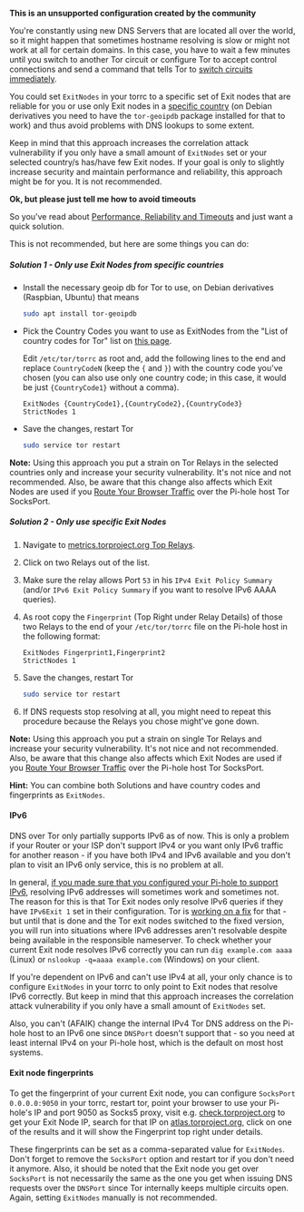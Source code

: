 **This is an unsupported configuration created by the community**

You're constantly using new DNS Servers that are located all over the world, so it might happen that sometimes hostname resolving is slow or might not work at all for certain domains. In this case, you have to wait a few minutes until you switch to another Tor circuit or configure Tor to accept control connections and send a command that tells Tor to [switch circuits immediately](https://superuser.com/a/139018).

You could set `ExitNodes` in your torrc to a specific set of Exit nodes that are reliable for you or use only Exit nodes in a [specific country](https://b3rn3d.herokuapp.com/blog/2014/03/05/tor-country-codes/) (on Debian derivatives you need to have the `tor-geoipdb` package installed for that to work) and thus avoid problems with DNS lookups to some extent.

Keep in mind that this approach increases the correlation attack vulnerability if you only have a small amount of `ExitNodes` set or your selected country/s has/have few Exit nodes. If your goal is only to slightly increase security and maintain performance and reliability, this approach might be for you. It is not recommended.

**Ok, but please just tell me how to avoid timeouts**

So you've read about [Performance, Reliability and Timeouts](#performance-reliability-and-timeouts) and just want a quick solution.

This is not recommended, but here are some things you can do:

##### Solution 1 - Only use Exit Nodes from specific countries

* Install the necessary geoip db for Tor to use, on Debian derivatives (Raspbian, Ubuntu) that means

    ```bash
    sudo apt install tor-geoipdb
    ```

* Pick the Country Codes you want to use as ExitNodes from the "List of country codes for Tor" list on [this page](https://b3rn3d.herokuapp.com/blog/2014/03/05/tor-country-codes).

    Edit `/etc/tor/torrc` as root and, add the following lines to the end and replace `CountryCodeN` (keep the `{` and `}`) with the country code you've chosen (you can also use only one country code; in this case, it would be just `{CountryCode1}` without a comma).

    ```
    ExitNodes {CountryCode1},{CountryCode2},{CountryCode3}
    StrictNodes 1
    ```

* Save the changes, restart Tor

    ```bash
    sudo service tor restart
    ```

**Note:** Using this approach you put a strain on Tor Relays in the selected countries only and increase your security vulnerability. It's not nice and not recommended. Also, be aware that this change also affects which Exit Nodes are used if you [Route Your Browser Traffic](#your-browser) over the Pi-hole host Tor SocksPort.

##### Solution 2 - Only use specific Exit Nodes

1. Navigate to [metrics.torproject.org Top Relays](https://metrics.torproject.org/rs.html#toprelays).
2. Click on two Relays out of the list.
3. Make sure the relay allows Port `53` in his `IPv4 Exit Policy Summary` (and/or `IPv6 Exit Policy Summary` if you want to resolve IPv6 AAAA queries).
4. As root copy the `Fingerprint` (Top Right under Relay Details) of those two Relays to the end of your `/etc/tor/torrc` file on the Pi-hole host in the following format:

    ```
    ExitNodes Fingerprint1,Fingerprint2
    StrictNodes 1
    ```

5. Save the changes, restart Tor

    ```bash
    sudo service tor restart
    ```

6. If DNS requests stop resolving at all, you might need to repeat this procedure because the Relays you chose might've gone down.

**Note:** Using this approach you put a strain on single Tor Relays and increase your security vulnerability. It's not nice and not recommended. Also, be aware that this change also affects which Exit Nodes are used if you [Route Your Browser Traffic](#your-browser) over the Pi-hole host Tor SocksPort.

**Hint:** You can combine both Solutions and have country codes and fingerprints as `ExitNodes`.

#### IPv6

DNS over Tor only partially supports IPv6 as of now. This is only a problem if your Router or your ISP don't support IPv4 or you want only IPv6 traffic for another reason - if you have both IPv4 and IPv6 available and you don't plan to visit an IPv6 only service, this is no problem at all.

In general, [if you made sure that you configured your Pi-hole to support IPv6](https://www.reddit.com/r/pihole/comments/7e0jg9/dns_over_tor/dq4wbry/), resolving IPv6 addresses will sometimes work and sometimes not. The reason for this is that Tor Exit nodes only resolve IPv6 queries if they have `IPv6Exit 1` set in their configuration. Tor is [working on a fix](https://trac.torproject.org/projects/tor/ticket/21311) for that - but until that is done and the Tor exit nodes switched to the fixed version, you will run into situations where IPv6 addresses aren't resolvable despite being available in the responsible nameserver. To check whether your current Exit node resolves IPv6 correctly you can run `dig example.com aaaa` (Linux) or `nslookup -q=aaaa example.com` (Windows) on your client.

If you're dependent on IPv6 and can't use IPv4 at all, your only chance is to configure `ExitNodes` in your torrc to only point to Exit nodes that resolve IPv6 correctly. But keep in mind that this approach increases the correlation attack vulnerability if you only have a small amount of `ExitNodes` set.

Also, you can't (AFAIK) change the internal IPv4 Tor DNS address on the Pi-hole host to an IPv6 one since `DNSPort` doesn't support that - so you need at least internal IPv4 on your Pi-hole host, which is the default on most host systems.

#### Exit node fingerprints

To get the fingerprint of your current Exit node, you can configure `SocksPort 0.0.0.0:9050` in your torrc, restart tor, point your browser to use your Pi-hole's IP and port 9050 as Socks5 proxy, visit e.g. [check.torproject.org](https://check.torproject.org/) to get your Exit Node IP, search for that IP on [atlas.torproject.org](https://atlas.torproject.org), click on one of the results and it will show the Fingerprint top right under details.

These fingerprints can be set as a comma-separated value for `ExitNodes`. Don't forget to remove the `SocksPort` option and restart tor if you don't need it anymore. Also, it should be noted that the Exit node you get over `SocksPort` is not necessarily the same as the one you get when issuing DNS requests over the `DNSPort` since Tor internally keeps multiple circuits open. Again, setting `ExitNodes` manually is not recommended.
